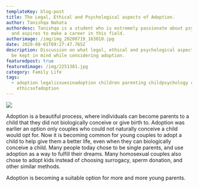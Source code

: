 ```yaml
---
templateKey: blog-post
title: The Legal, Ethical and Psychological aspects of Adoption.
author: Tanishqa Nahata
authordesc: Tanishqa is a student who is extremely passionate about psychology
  and aspires to make a career in this field.
authorimage: /img/img_20200719_163010.jpg
date: 2020-08-01T09:27:47.765Z
description: Discussion on what legal, ethical and psychological aspects should
  be kept in mind while considering adoption.
featuredpost: true
featuredimage: /img/2251381.jpg
category: Family Life
tags:
  - adoption legalissuesinadoption children parenting childpsychology childcare
    ethicsofadoption
---
```

![](/img/16149.jpg)

Adoption is a beautiful process, where individuals can become parents to a child that they did not biologically conceive or give birth to. Adoption was earlier an option only couples who could not naturally conceive a child would opt for. Now it is becoming common for young couples to adopt a child to help give them a better life, even when they can biologically conceive a child. Many people today chose to be single parents, and use adoption as a way to fulfill their dreams. Many homosexual couples also chose to adopt kids instead of choosing surrogacy, sperm donation, and other similar methods. 

Adoption is becoming a suitable option for more and more young parents.